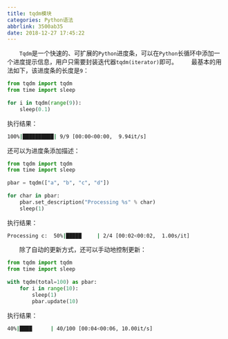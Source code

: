 ```yaml
---
title: tqdm模块
categories: Python语法
abbrlink: 3500ab35
date: 2018-12-27 17:45:22
---
```

&emsp;&emsp;`Tqdm`是一个快速的、可扩展的`Python`进度条，可以在`Python`长循环中添加一个进度提示信息，用户只需要封装迭代器`tqdm(iterator)`即可。<!--more-->
&emsp;&emsp;最基本的用法如下，该进度条的长度是`9`：

``` python
from tqdm import tqdm
from time import sleep
​
for i in tqdm(range(9)):
    sleep(0.1)
```

执行结果：

``` bash
100%|██████████| 9/9 [00:00<00:00,  9.94it/s]
```

还可以为进度条添加描述：

``` python
from tqdm import tqdm
from time import sleep
​
pbar = tqdm(["a", "b", "c", "d"])
​
for char in pbar:
    pbar.set_description("Processing %s" % char)
    sleep(1)
```

执行结果：

``` bash
Processing c:  50%|█████     | 2/4 [00:02<00:02,  1.00s/it]
```

&emsp;&emsp;除了自动的更新方式，还可以手动地控制更新：

``` python
from tqdm import tqdm
from time import sleep
​
with tqdm(total=100) as pbar:
    for i in range(10):
        sleep(1)
        pbar.update(10)
```

执行结果：

``` bash
40%|████      | 40/100 [00:04<00:06, 10.00it/s]
```
